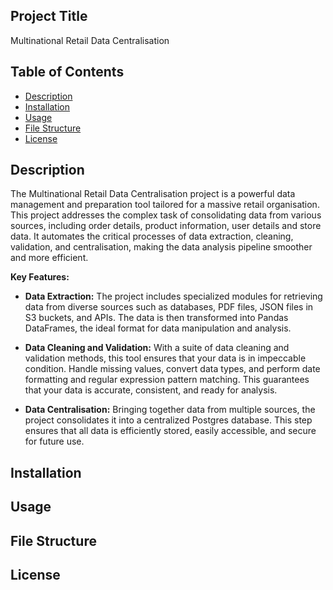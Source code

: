 ## Project Title
Multinational Retail Data Centralisation

## Table of Contents
- [Description](#description)
- [Installation](#installation)
- [Usage](#usage)
- [File Structure](#file-structure)
- [License](#license)


## Description
The Multinational Retail Data Centralisation project is a powerful data management and preparation tool tailored for a massive retail organisation. 
This project addresses the complex task of consolidating data from various sources, including order details, product information, user details and store data.
It automates the critical processes of data extraction, cleaning, validation, and centralisation, making the data analysis pipeline smoother and more efficient.

**Key Features:**
- **Data Extraction:** The project includes specialized modules for retrieving data from diverse sources such as databases, PDF files, JSON files in S3 buckets,
  and APIs. The data is then transformed into Pandas DataFrames, the ideal format for data manipulation and analysis.

- **Data Cleaning and Validation:** With a suite of data cleaning and validation methods, this tool ensures that your data is in impeccable condition. Handle
  missing values, convert data types, and perform date formatting and regular expression pattern matching. This guarantees that your data is accurate, consistent,
  and ready for analysis.

- **Data Centralisation:** Bringing together data from multiple sources, the project consolidates it into a centralized Postgres database. This step ensures that
  all data is efficiently stored, easily accessible, and secure for future use.


## Installation


## Usage


## File Structure


## License
